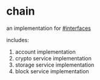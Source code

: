 # chain

an implementation for [#interfaces](http://github.com/tokentransfer/interfaces)

includes:

1. account implementation
2. crypto service implementation
3. storage service implementation
4. block service implementation
